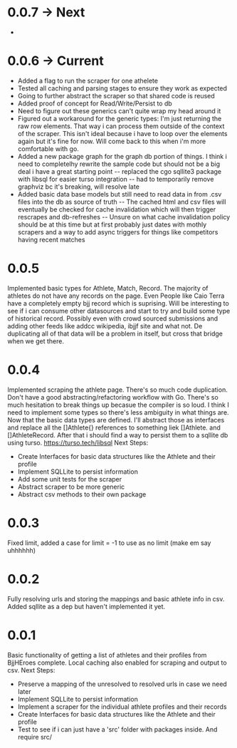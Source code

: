 # 0.0.7 -> Next
- 

# 0.0.6 -> Current
- Added a flag to run the scraper for one athelete 
- Tested all caching and parsing stages to ensure they work as expected 
- Going to further abstract the scraper so that shared code is reused
- Added proof of concept for Read/Write/Persist to db
- Need to figure out these generics can't quite wrap my head around it 
- Figured out a workaround for the generic types: 
  I'm just returning the raw row elements. That way i can process them outside of the context of the scraper. This isn't ideal because i have to loop over the elements again but it's fine for now. Will come back to this when i'm more comfortable with go. 
- Added a new package graph for the graph db portion of things. I think i need to completelhy rewrite the sample code but should not be a big deal i have a great starting point 
  -- replaced the cgo sqllite3 package with libsql for easier turso integration 
  -- had to temporarily remove graphviz bc it's breaking, will resolve late
- Added basic data base models but still need to read data in from .csv files into the db as source of truth 
  -- The cached html and csv files will eventually be checked for cache invalidation which will then trigger rescrapes and db-refreshes
  -- Unsure on what cache invalidation policy should be at this time but at first probably just dates with mothly scrapers and a way to add async triggers for things like competitors having recent matches 


# 0.0.5
Implemented basic types for Athlete, Match, Record. The majority of athletes do not have any records on the page. Even People like Caio Terra have a completely empty bjj record which is suprising. Will be interesting to see if i can consume other datasources and start to try and build some type of historical record. Possibly even with crowd sourced submissions and adding other feeds like addcc wikipedia, ibjjf site and what not. De duplicating all of that data will be a problem in itself, but cross that bridge when we get there. 

# 0.0.4
Implemented scraping the athlete page. There's so much code duplication. Don't have a good abstracting/refactoring workflow with Go. There's so much hesitation to break things up becasue the compiler is so loud. 
I think I need to implement some types so there's less ambiguity in what things are. Now that the basic data types are defined. I'll abstract those as interfaces and replace all the []Athlete{} references to something liek []Athlete. and []AthleteRecord. After that i should find a way to persist them to a 
sqllite db using turso. https://turso.tech/libsql
Next Steps: 
  - Create Interfaces for basic data structures like the Athlete and their profile
  - Implement SQLLite to persist information 
  - Add some unit tests for the scraper 
  - Abstract scraper to be more generic 
  - Abstract csv methods to their own package 


# 0.0.3
Fixed limit, added a case for limit = -1 to use as no limit (make em say uhhhhhh)

# 0.0.2
Fully resolving urls and storing the mappings and basic athlete info in csv. Added sqllite as a dep but 
haven't implemented it yet. 

# 0.0.1
Basic functionality of getting a list of athletes and their profiles from BjjHEroes complete. 
Local caching also enabled for scraping and output to csv. 
Next Steps: 
  - Preserve a mapping of the unresolved to resolved urls in case we need later 
  - Implement SQLLite to persist information 
  - Implement a scraper for the individual athlete profiles and their records 
  - Create Interfaces for basic data structures like the Athlete and their profile
  - Test to see if i can just have a 'src' folder with packages inside. And require src/

